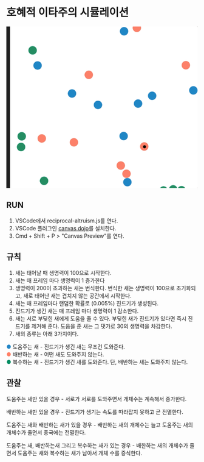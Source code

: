 # 호혜적 이타주의 시뮬레이션

![figure-001](./figures/figure-001.gif)

## RUN

1. VSCode에서 reciprocal-altruism.js를 연다.
2. VSCode 플러그인 [canvas dojo](https://github.com/znxkznxk1030/canvas-dojo)를 설치한다.
3. Cmd + Shift + P > "Canvas Preview"를 연다.

## 규칙

1. 새는 태어날 때 생명력이 100으로 시작한다.
2. 새는 매 프레임 마다 생명력이 1 증가한다
3. 생명력이 200이 초과하는 새는 번식한다. 번식한 새는 생명력이 100으로 초기화되고, 새로 태어난 새는 겹치지 않는 공간에서 시작한다.
4. 새는 매 프레임마다 랜덤한 확률로 (0.005%) 진드기가 생성된다.
5. 진드기가 생긴 새는 매 프레임 마다 생명력이 1 감소한다.
6. 새는 서로 부딪힌 새에게 도움을 줄 수 있다. 부딪힌 새가 진드기가 있다면 즉시 진드기를 제거해 준다. 도움을 준 새는 그 댓가로 30의 생명력을 차감한다.
7. 새의 종류는 아래 3가지이다.

<span style="color:#2185C5">●</span> 도움주는 새 - 진드기가 생긴 새는 무조건 도와준다.<br>
<span style="color:#FF7F66">●</span> 배반하는 새 - 어떤 새도 도와주지 않는다.<br>
<span style="color:#008D62">●</span> 복수하는 새 - 진드기가 생긴 새를 도와준다. 단, 배반하는 새는 도와주지 않는다.<br>

## 관찰

도움주는 새만 있을 경우 - 서로가 서로를 도와주면서 개체수는 계속해서 증가한다.

배반하는 새만 있을 경우 - 진드기가 생기는 속도를 따라잡지 못하고 곧 전멸한다.

도움주는 새와 배반하는 새가 있을 경우 - 배반하는 새의 개체수는 늘고 도움주는 새의 개체수가 줄면서 종국에는 전멸한다.

도움주는 새, 배반하는새 그리고 복수하는 새가 있는 경우 - 배한하는 새의 개체수가 줄면서 도움주는 새와 복수하는 새가 남아서 개체 수를 증식한다.

